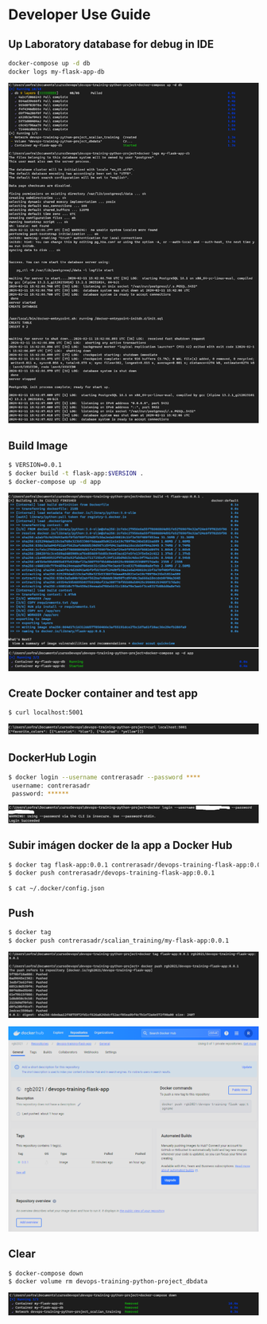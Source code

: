 
# Developer Use Guide

## Up Laboratory database for debug in IDE
```bash
docker-compose up -d db
docker logs my-flask-app-db
```
![](img/dockerCompose.png)

## Build Image
```bash
$ VERSION=0.0.1
$ docker build -t flask-app:$VERSION .
$ docker-compose up -d app
```
![](img/dockerBuild.png)
![](img/dockerCompose2.png)


## Create Docker container and test app
```bash
$ curl localhost:5001
```
![](img/curl.png)

## DockerHub Login 
```bash
$ docker login --username contrerasadr --password ****
 username: contrerasadr
 password: ******
```
![](img/dockerLogin.png)

## Subir imágen docker de la app a Docker Hub
```bash
$ docker tag flask-app:0.0.1 contrerasadr/devops-training-flask-app:0.0.1
$ docker push contrerasadr/devops-training-flask-app:0.0.1
```

```
$ cat ~/.docker/config.json 
```

## Push
```bash
$ docker tag 
$ docker push contrerasadr/scalian_training/my-flask-app:0.0.1
```
![](img/dockerTag.png)

![](img/dockerhub.png)


## Clear
```bash
$ docker-compose down 
$ docker volume rm devops-training-python-project_dbdata 
```
![](img/composeDown.png)
